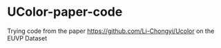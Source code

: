 # UColor-paper-code
Trying code from the paper https://github.com/Li-Chongyi/Ucolor on the EUVP Dataset
